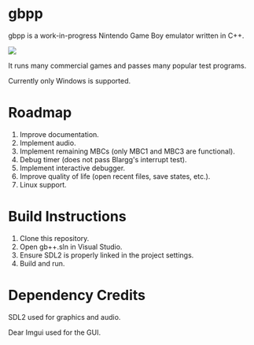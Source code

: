 # gbpp

gbpp is a work-in-progress Nintendo Game Boy emulator written in C++.

![](https://media.giphy.com/media/v1.Y2lkPTc5MGI3NjExcWpwMWw1N2xjZnM1YTV2OTluOWxyNmh2dWdpZTJseWFyejh5anN6OSZlcD12MV9pbnRlcm5hbF9naWZfYnlfaWQmY3Q9Zw/IkLqRtKNGnOXWWTmDk/source.gif)

It runs many commercial games and passes many popular test programs.

Currently only Windows is supported.

# Roadmap
1. Improve documentation.
2. Implement audio.
3. Implement remaining MBCs (only MBC1 and MBC3 are functional).
4. Debug timer (does not pass Blargg's interrupt test).
5. Implement interactive debugger.
6. Improve quality of life (open recent files, save states, etc.).
7. Linux support.

# Build Instructions
1. Clone this repository.
2. Open gb++.sln in Visual Studio.
3. Ensure SDL2 is properly linked in the project settings.
4. Build and run.

# Dependency Credits
SDL2 used for graphics and audio.

Dear Imgui used for the GUI.
